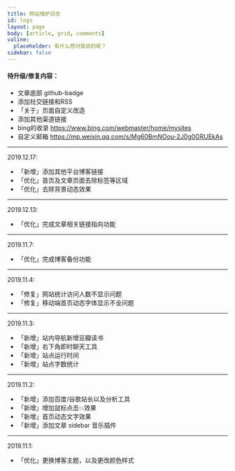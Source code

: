 ```yaml
---
title: 网站维护日志
id: logs
layout: page
body: [article, grid, comments]
valine:
  placeholder: 有什么想对我说的呢？
sidebar: false
---
```


#### 待升级/修复内容：
- 文章底部 github-badge
- 添加社交链接和RSS
- 「关于」页面自定义改造
- 添加其他渠道链接
- bing的收录 https://www.bing.com/webmaster/home/mysites
- 自定义邮箱 https://mp.weixin.qq.com/s/Mg60BmNOou-2J0g0GRUEkAs



---
2019.12.17:
- 「新增」添加其他平台博客链接
- 「优化」首页及文章页面去除标签等区域
- 「优化」去除背景动态效果


---
2019.12.13:
- 「优化」完成文章相关链接指向功能


---
2019.11.7:
- 「优化」完成博客备份功能


---
2019.11.4:
- 「修复」网站统计访问人数不显示问题
- 「修复」移动端首页动态字体显示不全问题



---

2019.11.3:
- 「新增」站内导航新增豆瓣读书
- 「新增」右下角即时聊天工具
- 「新增」站点运行时间
- 「新增」站点字数统计

---

2019.11.2:
- 「新增」添加百度/谷歌站长以及分析工具
- 「新增」增加鼠标点击💥效果
- 「新增」首页动态文字效果
- 「新增」添加文章 sidebar 音乐插件


---

2019.11.1:
- 「优化」更换博客主题，以及更改颜色样式


